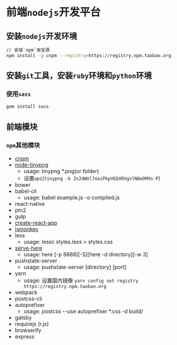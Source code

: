 # 前端`nodejs`开发平台

## 安装`nodejs`开发环境

```bash
// 安装`npm`淘宝源
npm install -g cnpm --registry=https://registry.npm.taobao.org
```

## 安装`git`工具，安装`ruby`环境和`python`环境

### 使用`sass`

```bash
gem install sass
```


## 前端模块


### `npm`其他模块

- [cnpm](https://npm.taobao.org/)
- [node-tinypng](https://www.npmjs.com/package/node-tinypng)
    + usage: tinypng *.png(or folder)
    + 设置`api`(`tinypng -k Zs2dWUl7oaiPkpVEbXRXgxlNBeDM9s-P`)
- bower
- babel-cli
    + usage: babel example.js -o compiled.js
- react-native
- pm2
- gulp
- [create-react-app](https://github.com/facebookincubator/create-react-app)
- [jsmonkey](https://www.npmjs.com/package/jsmonkey)
- less
    + usage: lessc styles.less > styles.css
- [serve-here](https://www.npmjs.com/package/serve-here)
    + usage: here [-p 8888][-S][here -d directory][-w 3]
- pushstate-server
    + usage: pushstate-server [directory] [port]
- yarn
    + usage: 设置国内镜像  `yarn config set registry https://registry.npm.taobao.org`
- webpack
- postcss-cli
- autoprefixer
    + usage: postcss --use autoprefixer *.css -d build/
- gatsby
- requirejs (r.js)
- browserify
- express



